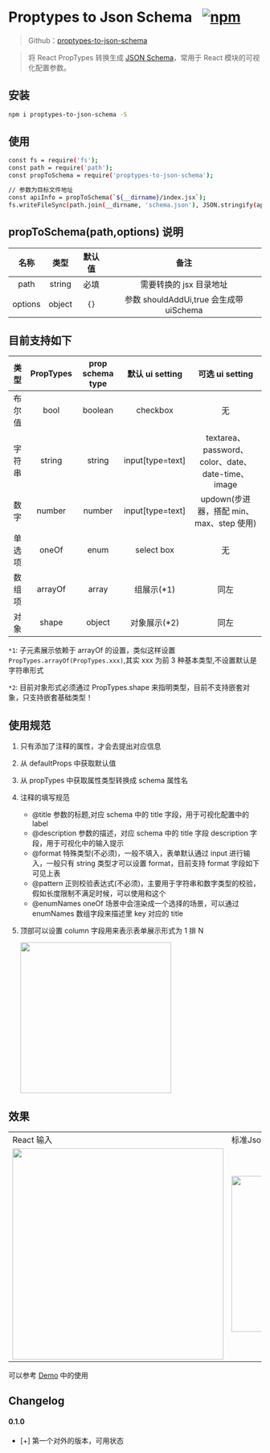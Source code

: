 # Proptypes to Json Schema &nbsp;&nbsp;[![npm](https://img.shields.io/npm/v/proptypes-to-json-schema.svg?maxAge=3600&style=flat-square)](https://www.npmjs.com/package/proptypes-to-json-schema?_blank)

> Github：<a href="https://github.com/tw93/proptypes-to-json-schema" target="_blank">proptypes-to-json-schema</a>

> 将 React PropTypes 转换生成 [JSON Schema](https://spacetelescope.github.io/understanding-json-schema/index.html)，常用于 React 模块的可视化配置参数。

## 安装

```sh
npm i proptypes-to-json-schema -S
```

## 使用

```sh
const fs = require('fs');
const path = require('path');
const propToSchema = require('proptypes-to-json-schema');

// 参数为目标文件地址
const apiInfo = propToSchema(`${__dirname}/index.jsx`);
fs.writeFileSync(path.join(__dirname, 'schema.json'), JSON.stringify(apiInfo, null, 2));
```

## propToSchema(path,options) 说明

|  名称   |  类型  | 默认值 |                  备注                   |
| :-----: | :----: | :----: | :-------------------------------------: |
|  path   | string |  必填  |         需要转换的 jsx 目录地址         |
| options | object |  `{}`  | 参数 shouldAddUi,true 会生成带 uiSchema |

## 目前支持如下

|  类型  | PropTypes | prop schema type | 默认 ui setting  |                  可选 ui setting                  |
| :----: | :-------: | :--------------: | :--------------: | :-----------------------------------------------: |
| 布尔值 |   bool    |     boolean      |     checkbox     |                        无                         |
| 字符串 |  string   |      string      | input[type=text] | textarea、password、color、date、date-time、image |
|  数字  |  number   |      number      | input[type=text] |     updown(步进器，搭配 min、max、step 使用)      |
| 单选项 |   oneOf   |       enum       |    select box    |                        无                         |
| 数组项 |  arrayOf  |      array       |   组展示(\*1)    |                       同左                        |
|  对象  |   shape   |      object      |  对象展示(\*2)   |                       同左                        |

`*1`: 子元素展示依赖于 arrayOf 的设置，类似这样设置 `PropTypes.arrayOf(PropTypes.xxx)`,其实 xxx 为前 3 种基本类型,不设置默认是字符串形式

`*2`: 目前对象形式必须通过 PropTypes.shape 来指明类型，目前不支持嵌套对象，只支持嵌套基础类型！

## 使用规范

1. 只有添加了注释的属性，才会去提出对应信息
2. 从 defaultProps 中获取默认值
3. 从 propTypes 中获取属性类型转换成 schema 属性名
4. 注释的填写规范
   - @title 参数的标题,对应 schema 中的 title 字段，用于可视化配置中的 label
   - @description 参数的描述，对应 schema 中的 title 字段 description 字段，用于可视化中的输入提示
   - @format 特殊类型(不必须)，一般不填入，表单默认通过 input 进行输入，一般只有 string 类型才可以设置 format，目前支持 format 字段如下可见上表
   - @pattern 正则校验表达式(不必须)，主要用于字符串和数字类型的校验，假如长度限制不满足时候，可以使用和这个
   - @enumNames oneOf 场景中会渲染成一个选择的场景，可以通过 enumNames 数组字段来描述里 key 对应的 title
5. 顶部可以设置 column 字段用来表示表单展示形式为 1 排 N

   <img src="https://img.alicdn.com/tfs/TB1ZoBaPNjaK1RjSZFAXXbdLFXa-1472-622.png" width="300"/>

## 效果

<table><tr><td>React 输入</td><td>标准Json schema 输出</td><td>带 Ui 配置的 schema 输出</td></tr><tr><td><img src="https://img.alicdn.com/tfs/TB1jVQFtuuSBuNjy1XcXXcYjFXa-1004-1310.png" width="420"></td><td><img src="https://gw.alicdn.com/tfs/TB14I0Rzx1YBuNjy1zcXXbNcXXa-862-1538.png" width="310"></td><td><img src="https://gw.alicdn.com/tfs/TB1r9QFwXmWBuNjSspdXXbugXXa-898-1460.png" width="340"></td></tr></table>

可以参考 [Demo](http://github.com/form-render/proptypes-to-json-schema/tree/master/demo) 中的使用

## Changelog

#### 0.1.0

- [+] 第一个对外的版本，可用状态
